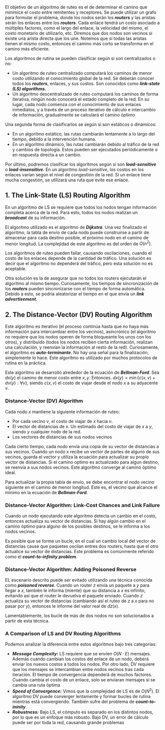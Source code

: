 El objetivo de un algoritmo de ruteo es el de determinar el camino que minimice el costo entre remitentes y receptores. Se puede utilizar un grafo para formular el problema, donde los nodos serán los ***routers*** y las aristas serán los enlaces entre los ***routers***. Cada enlace tendrá un costo asociado a múltiples factores, como el largo del enlace, la velocidad del mismo, el costo monetario de utilizarlo, etc. Diremos que dos nodos son vecinos si existe una arista directa que los une. Notemos que si todas las aristas tienen el mismo costo, entonces el camino más corto se transforma en el camino más eficiente.

Los algoritmos de rutina se pueden clasificar según si son centralizados o no:

- Un algoritmo de ruteo centralizado computará los caminos de menor costo utilizando el conocimiento global de la red. Se deberán conocer todos los ***routers***, enlaces, y sus costos. Son conocidos como ***link-state (LS) algorithms.***
- Un algoritmo descentralizado de ruteo computará los caminos de forma iterativa, ningún nodo conocerá el estado completo de la red. En su lugar, cada nodo comienza con el conocimiento de sus enlaces inmediatos, y a través de un proceso iterativo de cálculo e intercambio de información, gradualmente se calculará el camino óptimo

Una segunda forma de clasificarlos se según si son estáticos o dinámicos:

- En un algoritmo estático, las rutas cambiarán lentamente a lo largo del tiempo, debido a la intervención humana.
- En un algoritmo dinámico, las rutas cambiarán debido al tráfico de la red y cambios de topología. Estos pueden ser ejecutados periódicamente o en respuesta directa a un cambio.

Por último, podremos clasificar los algoritmos según si son ***load-sensitive*** o ***load-insensitive.*** En un algoritmo *load-sensitive*, los costos en los enlaces varían según el nivel de congestión de la red. Si un enlace tiene mucha congestión, se utilizará una ruta que evite ese enlace.

## 1. The Link-State (LS) Routing Algorithm

En un algoritmo de LS se requiere que todos los nodos tengan información completa acerca de la red. Para esto, todos los nodos realizan un ***broadcast*** de su información.

El algoritmo utilizado es el algoritmo de ***Dijkstra***. Una vez finalizado el algoritmo, la tabla de envío de cada nodo puede construirse a partir de almacenar para cada destino posible, el próximo nodo en el camino de menor longitud. La complejidad de este algoritmo es del orden de $O(n^2)$.

Los algoritmos de ruteo pueden fallar, causando oscilaciones, cuando el costo de los enlaces depende de la cantidad de tráfico. Una solución es decir que el algoritmo no dependerá del tráfico, pero esta solución no es aceptable.

Otra solución es la de asegurar que no todos los routers ejecutarán el algoritmo al mismo tiempo. Curiosamente, los tiempos de sincronización de los ***routers*** pueden sincronizarse con el tiempo de forma automática. Debido a esto, se podría aleatorizar el tiempo en el que envía un ***link advertisement***.

## 2. The Distance-Vector (DV) Routing Algorithm

Este algoritmo es iterativo (el proceso continúa hasta que no haya más información para intercambiar entre los vecinos), asincrónico (el algoritmo no requiere que los nodos operen de forma bloqueante los unos con los otros), y distribuido (todos los nodos reciben cierta información, realizan una calculación, y reenvían la información al resto de la red). Curiosamente, el algoritmo es ***auto-terminante***. No hay una señal para la finalización, simplemente lo hace. Este algoritmo es utilizado por muchos protocolos de rutina en la práctica.

Este algoritmo se desarrolló alrededor de la ecuación de ***Bellman-Ford***. Sea $dx(y)$ el camino de menor costo entre $x, y$. Entonces. $dx(y) = \min\{c(x,v) + dv(y): \forall v\}$, siendo $c(x,v)$ el costo de viajar desde el nodo $x$ a su adyacente $v$.

### Distance-Vector (DV) Algorithm

Cada nodo $x$ mantiene la siguiente información de ruteo:

- Por cada vecino $v$, el costo de viajar de $x$ hacia $v$.
- El vector de distancias de $x$. Un estimado del costo de viajar de $x$ a $y$, siendo $y$ cualquier nodo de la red.
- Los vectores de distancias de sus nodos vecinos

Cada cierto tiempo, cada nodo envía una copia de su vector de distancias a sus vecinos. Cuando un nodo $x$ recibe un vector de partes de alguno de sus vecinos, guarda el vector y utiliza la ecuación para actualizar su propio vector de distancias. Si el camino optimo es actualizado para algun destino, se reenvía a sus nodos vecinos. Este algoritmo converge al camino óptimo ideal.

Para actualizar la propia tabla de envío, se debe encontrar el nodo vecino siguiente en el camino de menor longitud. Este es, el vecino que alcance el mínimo en la ecuación de ***Bellman-Ford***.

### Distance-Vector Algorithm: Link-Cost Chances and Link Failure

Cuando un nodo ejecutando este algoritmo detecta un cambio en el costo, entonces actualiza su vector de distancias. Si hay algún cambio en el camino óptimo para alguno de los posibles destinos, se le informa a los nodos vecinos.

Es posible que se forme un bucle, en el cual un cambio local del vector de distancias cause que paquetes oscilan entres dos routers, hasta que el otro actualice su vector de distancias. Este problema es comúnmente referido como el ***count-to-infinity problem***.

### Distance-Vector Algorithm: Adding Poisoned Reverse

EL escenario descrito puede ser evitado utilizando una técnica conocida como ***poisoned reverse***. Cuando un router $z$ envía un paquete a $y$ para llegar a $x$, también le informa (miente) que su distancia a $x$ es infinito, evitando así que el router le devuelva el paquete enviado. Cuando $z$ actualiza su vector de distancias (cambiando así el ruteo de $z$ a $x$ para no pasar por $y$), entonces le informe del valor real de $dz(x)$.

Lamentablemente, los bucle de más de dos nodos no son solucionados a partir de esta técnica.

### A Comparison of LS and DV Routing Algorithms

Podemos analizar la diferencia entre estos algoritmos bajo tres categorías:

- ***Message Complexity:*** LS requiere que se envíen $O(N\cdot E)$ mensajes. Además cuando cambian los costos del enlace de un nodo, deberá enviar los nuevos costos a todos los nodos. Por otro lado, DV requiere que los mensajes se intercambian entre nodos vecinos tras cada iteración. El tiempo de convergencia dependerá de muchos factores. Cuando cambia el costo de un enlace, solo se enviaran mensajes si se cambia una ruta óptima
- ***Speed of Convergence:*** Vimos que la complejidad de LS es de $O(N^2)$. El algoritmo DV puede converger lentamente y formar bucles de rutina mientras está convergiendo. También sufre del problema de ***count-to-ininity***.
- ***Robustness:*** Bajo LS, el cómputo es separado en los distintos nodos, por lo que es un enfoque más robusto. Bajo DV, un error de cálculo puede ser por toda la red, causando grande problemas
